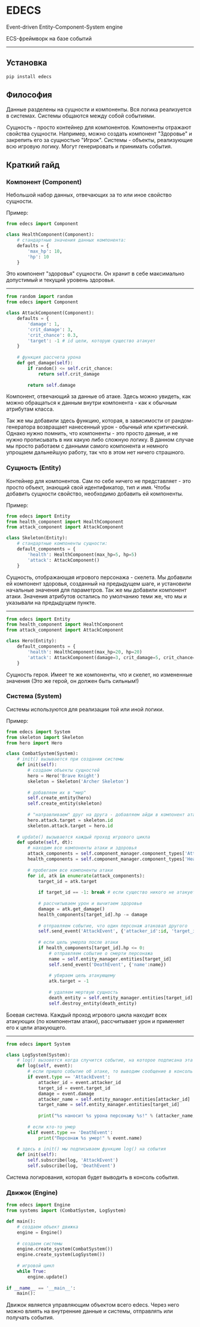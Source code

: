 # EDECS
Event-driven Entity-Component-System engine

ECS-фреймворк на базе событий

---

## Установка

```
pip install edecs
```

## Философия

Данные разделены на сущности и компоненты. Вся логика реализуется в системах. Системы общаются между собой событиями.

Сущность - просто контейнер для компонентов.
Компоненты отражают свойства сущности. Например, можно создать компонент "Здоровье" и закрепить его за сущностью "Игрок".
Системы - объекты, реализующие всю игровую логику. Могут генерировать и принимать события.

## Краткий гайд

### Компонент (Component)

Небольшой набор данных, отвечающих за то или иное свойство сущности.

Пример:

```python
from edecs import Component

class HealthComponent(Component):
    # стандартные значения данных компонента:
    defaults = {
        'max_hp': 10,
        'hp': 10
    }
```

Это компонент "здоровья" сущности. Он хранит в себе максимально допустимый и текущий уровень здоровья.

---

```python
from random import random
from edecs import Component

class AttackComponent(Component):
    defaults = {
        'damage': 1,
        'crit_damage': 3,
        'crit_chance': 0.3,
        'target': -1 # id цели, которую существо атакует
    }
    
    # функция рассчета урона
    def get_damage(self):
        if random() <= self.crit_chance:
            return self.crit_damage
        
        return self.damage
```

Компонент, отвечающий за данные об атаке. Здесь можно увидеть, как можно обращаться к данным внутри компонента - как к обычным атрибутам класса.

Так же мы добавили здесь функцию, которая, в зависимости от рандом-генератора возвращает нанесенный урон - обычный или критический. Однако нужно помнить, что компоненты - это просто данные, и не нужно прописывать в них какую либо сложную логику. В данном случае мы просто работаем с данными самого компонента и немного упрощаем дальнейшую работу, так что в этом нет ничего страшного.

### Сущность (Entity)

Контейнер для компонентов. Сам по себе ничего не представляет - это просто объект, знающий свой идентификатор, тип и имя. Чтобы добавить сущности свойство, необходимо добавить ей компоненты.

Пример:

```python
from edecs import Entity
from health_component import HealthComponent
from attack_component import AttackComponent

class Skeleton(Entity):
    # стандартные компоненты сущности:
    default_components = {
        'health': HealthComponent(max_hp=5, hp=5)
        'attack': AttackComponent()
    }
```

Сущность, отображающая игрового персонажа - скелета. Мы добавили ей компонент здоровья, созданный на предыдущем шаге, и установили начальные значения для параметров. Так же мы добавили компонент атаки. Значения атрибутов остались по умолчанию теми же, что мы и указывали на предыдущем пункте.

---

```python
from edecs import Entity
from health_component import HealthComponent
from attack_component import AttackComponent

class Hero(Entity):
    default_components = {
        'health': HealthComponent(max_hp=20, hp=20)
        'attack': AttackComponent(damage=3, crit_damage=5, crit_chance=0.45)
    }
```

Сущность героя. Имеет те же компоненты, что и скелет, но измененные значения (Это же герой, он должен быть сильным!)

### Система (System)

Системы используются для реализации той или иной логики.


Пример:

```python
from edecs import System
from skeleton import Skeleton
from hero import Hero

class CombatSystem(System):
    # init() вызывается при создании системы
    def init(self):
        # создаем объекты сущностей
        hero = Hero('Brave Knight')
        skeleton = Skeleton('Archer Skeleton')
        
        # добавляем их в "мир"
        self.create_entity(hero)
        self.create_entity(skeleton)
        
        # "натравливаем" друг на друга - добавляем айди в компонент атаки
        hero.attack.target = skeleton.id
        skeleton.attack.target = hero.id
        
    # update() вызывается каждый проход игрового цикла
    def update(self, dt):
        # находим все компоненты атаки и здоровья
        attack_components = self.component_manager.component_types['AttackComponent']
        health_components = self.component_manager.component_types['HealthComponent']
        
        # пробегаем все компоненты атаки
        for id, atk in enumerate(attack_components):
            target_id = atk.target
            
            if target_id == -1: break # если существо никого не атакует - ничего не делаем, выходим из цикла
            
            # рассчитываем урон и вычитаем здоровье
            damage = atk.get_damage()
            health_components[target_id].hp -= damage
            
            # отправляем событие, что один персонаж атаковал другого
            self.send_event('AttackEvent', {'attacker_id':id, 'target_id':target_id, 'damage':damage})
            
            # если цель умерла после атаки
            if health_components[target_id].hp <= 0:
                # отправляем событие о смерти персонажа
                name = self.entity_manager.entities[target_id]
                self.send_event('DeathEvent', {'name':name})
                
                # убираем цель атакующему
                atk.target = -1
                
                # удаляем мертвую сущность
                death_entity = self.entity_manager.entities[target_id]
                self.destroy_entity(death_entity)
```

Боевая система. Каждый проход игрового цикла находит всех атакующих (по компонентам атаки), рассчитывает урон и применяет его к цели атакующего.

---

```python
from edecs import System

class LogSystem(System):
    # log() вызовется когда случится событие, на которое подписана эта функция
    def log(self, event):
        # если пришло событие об атаке, то выводим сообщение в консоль
        if event.type == 'AttackEvent':
            attacker_id = event.attacker_id
            target_id = event.target_id
            damage = event.damage
            attacker_name = self.entity_manager.entities[attacker_id]
            target_name = self.entity_manager.entities[target_id]
            
            print("%s наносит %s урона персонажу %s!" % (attacker_name, damage, target_name))
            
        # если кто-то умер
        elif event.type == 'DeathEvent':
            print("Персонаж %s умер!" % event.name)
            
    # здесь в init() мы подписываем функцию log() на события
    def init(self):
        self.subscribe(log, 'AttackEvent')
        self.subscribe(log, 'DeathEvent')
```
Система логирования, которая будет выводить в консоль события.

### Движок (Engine)

```python
from edecs import Engine
from systems import (CombatSystem, LogSystem)

def main():
    # создаем объект движка
    engine = Engine()
    
    # создаем системы
    engine.create_system(CombatSystem())
    engine.create_system(LogSystem())
    
    # игровой цикл
    while True:
        engine.update()
    
if __name__ == '__main__':
    main():
```

Движок является управляющим объектом всего edecs. Через него можно влиять на внутренние данные и системы, отправлять или получать события.
